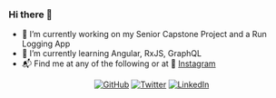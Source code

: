 ### Hi there 👋

- 🔭 I’m currently working on my Senior Capstone Project and a Run Logging App
- 🌱 I’m currently learning Angular, RxJS, GraphQL
- 📬 Find me at any of the following or at 📸 [Instagram](https://www.instagram.com/michrisoft_cs/)

<p align="center">
  <a href="https://github.com/jantzeca"><img src="https://img.shields.io/github/followers/jantzeca.svg?label=GitHub&style=social" alt="GitHub"></a>
  <a href="https://twitter.com/michrisoft"><img src="https://img.shields.io/twitter/follow/michrisoft?label=Twitter&style=social" alt="Twitter"></a>
  <a href="https://www.linkedin.com/in/christopher-jantzen-b01630181"><img src="https://img.shields.io/badge/LinkedIn--_.svg?style=social&logo=linkedin" alt="LinkedIn"></a>
</p>
